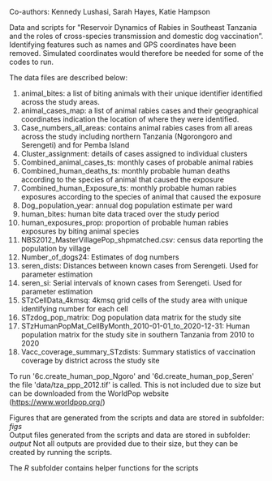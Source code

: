 Co-authors: Kennedy Lushasi, Sarah Hayes, Katie Hampson

Data and scripts for "Reservoir Dynamics of Rabies in Southeast Tanzania and the roles of cross-species transmission and domestic dog vaccination”.
Identifying features such as names and GPS coordinates have been removed. 
Simulated coordinates would therefore be needed for some of the codes to run. 

The data files are described below:
1.	animal_bites: a list of biting animals with their unique identifier identified across the study areas.
2.	animal_cases_map: a list of animal rabies cases and their geographical coordinates indication the location of where they were identified.
3.	Case_numbers_all_areas: contains animal rabies cases from all areas across the study including northern Tanzania (Ngorongoro and Serengeti) and for Pemba Island
4.  Cluster_assignment: details of cases assigned to individual clusters
5.	Combined_animal_cases_ts: monthly cases of probable animal rabies 
6.	Combined_human_deaths_ts: monthly probable human deaths according to the species of animal that caused the exposure
7.	Combined_human_Exposure_ts: monthly probable human rabies exposures according to the species of animal that caused the exposure
8.	Dog_population_year: annual dog population estimate per ward
9.	human_bites:  human bite data traced over the study period
10.	human_exposures_prop: proportion of probable human rabies exposures by biting animal species
11. NBS2012_MasterVillagePop_shpmatched.csv: census data reporting the population by village
12. Number_of_dogs24: Estimates of dog numbers
13. seren_dists: Distances between known cases from Serengeti. Used for parameter estimation
14. seren_si: Serial intervals of known cases from Serengeti. Used for parameter estimation
15.	STzCellData_4kmsq: 4kmsq grid cells of the study area with unique identifying number for each cell
16.	STzdog_pop_matrix: Dog population data matrix for the study site
17.	STzHumanPopMat_CellByMonth_2010-01-01_to_2020-12-31: Human population matrix for the study site in southern Tanzania from 2010 to 2020
18.	Vacc_coverage_summary_STzdists: Summary statistics of vaccination coverage by district across the study site

To run '6c.create_human_pop_Ngoro' and '6d.create_human_pop_Seren' the file 'data/tza_ppp_2012.tif' is called. This is not included due to size but can be downloaded from the WorldPop website (https://www.worldpop.org/)

Figures that are generated from the scripts and data are stored in subfolder: *figs*                                                                        
Output files generated from the scripts and data are stored in subfolder: *output*
Not all outputs are provided due to their size, but they can be created by running the scripts. 

The *R* subfolder contains helper functions for the scripts


